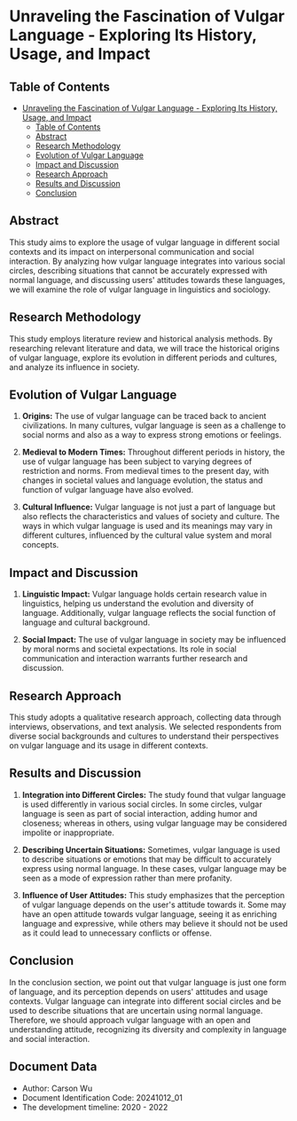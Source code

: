 # Unraveling the Fascination of Vulgar Language - Exploring Its History, Usage, and Impact

## Table of Contents

- [Unraveling the Fascination of Vulgar Language - Exploring Its History, Usage, and Impact](#unraveling-the-fascination-of-vulgar-language---exploring-its-history-usage-and-impact)
  - [Table of Contents](#table-of-contents)
  - [Abstract](#abstract)
  - [Research Methodology](#research-methodology)
  - [Evolution of Vulgar Language](#evolution-of-vulgar-language)
  - [Impact and Discussion](#impact-and-discussion)
  - [Research Approach](#research-approach)
  - [Results and Discussion](#results-and-discussion)
  - [Conclusion](#conclusion)

## Abstract

This study aims to explore the usage of vulgar language in different social contexts and its impact on interpersonal communication and social interaction. By analyzing how vulgar language integrates into various social circles, describing situations that cannot be accurately expressed with normal language, and discussing users' attitudes towards these languages, we will examine the role of vulgar language in linguistics and sociology.

## Research Methodology

This study employs literature review and historical analysis methods. By researching relevant literature and data, we will trace the historical origins of vulgar language, explore its evolution in different periods and cultures, and analyze its influence in society.

## Evolution of Vulgar Language

1. **Origins:** The use of vulgar language can be traced back to ancient civilizations. In many cultures, vulgar language is seen as a challenge to social norms and also as a way to express strong emotions or feelings.

2. **Medieval to Modern Times:** Throughout different periods in history, the use of vulgar language has been subject to varying degrees of restriction and norms. From medieval times to the present day, with changes in societal values and language evolution, the status and function of vulgar language have also evolved.

3. **Cultural Influence:** Vulgar language is not just a part of language but also reflects the characteristics and values of society and culture. The ways in which vulgar language is used and its meanings may vary in different cultures, influenced by the cultural value system and moral concepts.

## Impact and Discussion

1. **Linguistic Impact:** Vulgar language holds certain research value in linguistics, helping us understand the evolution and diversity of language. Additionally, vulgar language reflects the social function of language and cultural background.

2. **Social Impact:** The use of vulgar language in society may be influenced by moral norms and societal expectations. Its role in social communication and interaction warrants further research and discussion.

## Research Approach

This study adopts a qualitative research approach, collecting data through interviews, observations, and text analysis. We selected respondents from diverse social backgrounds and cultures to understand their perspectives on vulgar language and its usage in different contexts.

## Results and Discussion

1. **Integration into Different Circles:** The study found that vulgar language is used differently in various social circles. In some circles, vulgar language is seen as part of social interaction, adding humor and closeness; whereas in others, using vulgar language may be considered impolite or inappropriate.

2. **Describing Uncertain Situations:** Sometimes, vulgar language is used to describe situations or emotions that may be difficult to accurately express using normal language. In these cases, vulgar language may be seen as a mode of expression rather than mere profanity.

3. **Influence of User Attitudes:** This study emphasizes that the perception of vulgar language depends on the user's attitude towards it. Some may have an open attitude towards vulgar language, seeing it as enriching language and expressive, while others may believe it should not be used as it could lead to unnecessary conflicts or offense.

## Conclusion

In the conclusion section, we point out that vulgar language is just one form of language, and its perception depends on users' attitudes and usage contexts. Vulgar language can integrate into different social circles and be used to describe situations that are uncertain using normal language. Therefore, we should approach vulgar language with an open and understanding attitude, recognizing its diversity and complexity in language and social interaction.

## Document Data

- Author: Carson Wu
- Document Identification Code: 20241012_01
- The development timeline: 2020 - 2022
